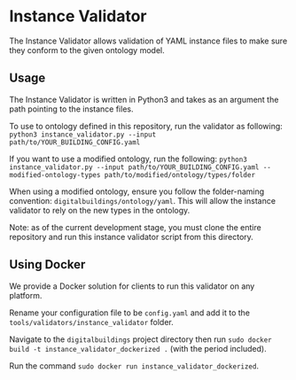# Instance Validator

The Instance Validator allows validation of YAML instance files to make sure they conform to the given ontology model.

## Usage
The Instance Validator is written in Python3 and takes as an argument the path pointing to the instance files.

To use to ontology defined in this repository, run the validator as following: `python3 instance_validator.py --input path/to/YOUR_BUILDING_CONFIG.yaml`

If you want to use a modified ontology, run the following: `python3 instance_validator.py --input path/to/YOUR_BUILDING_CONFIG.yaml --modified-ontology-types path/to/modified/ontology/types/folder`

When using a modified ontology, ensure you follow the folder-naming convention: `digitalbuildings/ontology/yaml`. This will allow the instance validator to rely on the new types in the ontology.

Note: as of the current development stage, you must clone the entire repository and run this instance validator script from this directory.

## Using Docker

We provide a Docker solution for clients to run this validator on any platform.

Rename your configuration file to be `config.yaml` and add it to the `tools/validators/instance_validator` folder.

Navigate to the `digitalbuildings` project directory then run `sudo docker build -t instance_validator_dockerized .` (with the period included).

Run the command `sudo docker run instance_validator_dockerized`.